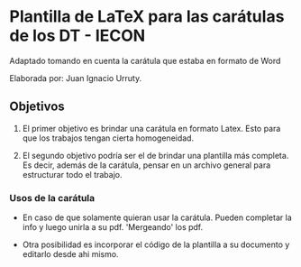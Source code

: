 # Plantilla de LaTeX para las carátulas de los DT - IECON

Adaptado tomando en cuenta la carátula que estaba en formato de Word

Elaborada por: Juan Ignacio Urruty.

## Objetivos

1) El primer objetivo es brindar una carátula en formato Latex. Esto para que
los trabajos tengan cierta homogeneidad.

2) El segundo objetivo podría ser el de brindar una plantilla más completa. Es
decir, además de la carátula, pensar en un archivo general para estructurar
todo el trabajo.

### Usos de la carátula

- En caso de que solamente quieran usar la carátula. Pueden completar la info
y luego unirla a su pdf. 'Mergeando' los pdf.

- Otra posibilidad es incorporar el código de la plantilla a su documento y
editarlo desde ahi mismo.
